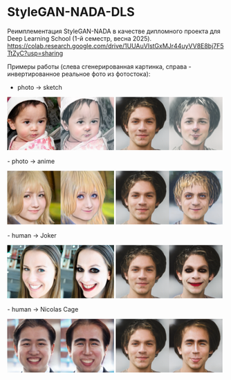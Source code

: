 # StyleGAN-NADA-DLS
Реимплементация StyleGAN-NADA в качестве дипломного проекта для Deep Learning School (1-й семестр, весна 2025).
https://colab.research.google.com/drive/1UUAuVIstGxMJr44uyVV8E8bj7F5TtZyC?usp=sharing

Примеры работы (слева сгенерированная картинка, справа - инвертированное реальное фото из фотостока):
- photo -> sketch
<p float="centered">
  <img src="img/Gen_image_adapted_from_Photo_to_Sketch.png" width=49% />
  <img src="img/Real_image_adapted_from_Photo_to_Sketch.png" width=49% />
</p>
- photo -> anime
<p float="centered">
  <img src="img/Gen_image_adapted_from_Photo_to_Anime.png" width=49% />
  <img src="img/Real_image_adapted_from_Photo_to_Anime.png" width=49% />
</p>
- human -> Joker
<p float="centered">
  <img src="img/Gen_image_adapted_from_Person_to_Joker.png" width=49% />
  <img src="img/Real_image_adapted_from_Person_to_Joker.png" width=49% />
</p>
- human -> Nicolas Cage
<p float="centered">
  <img src="img/Gen_image_adapted_from_Person_to_Nicolas Cage.png" width=49% />
  <img src="img/Real_image_adapted_from_Person_to_Nicolas Cage.png" width=49% />
</p>

